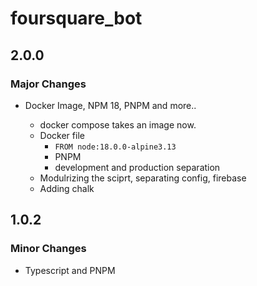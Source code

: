 # foursquare_bot

## 2.0.0

### Major Changes

- Docker Image, NPM 18, PNPM and more..

  - docker compose takes an image now.
  - Docker file
    - `FROM node:18.0.0-alpine3.13`
    - PNPM
    - development and production separation
  - Modulrizing the sciprt, separating config, firebase
  - Adding chalk

## 1.0.2

### Minor Changes

- Typescript and PNPM
